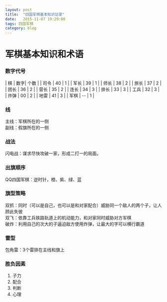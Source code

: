 ```yaml
---
layout: post
title:  "四国军棋基本知识记录"
date:   2015-11-07 19:29:00
tags: 四国军棋
category: blog
---
```


# 军棋基本知识和术语


### 数字代号

|  棋 | 数字| 个数 |
| 司令 | 40 | 1 |
| 军长 | 39 | 1 |
| 师长 | 38 | 2 |
| 旅长 | 37 | 2 |
| 团长 | 36 | 2 |
| 营长 | 35 | 2 |
| 连长 | 34 | 3 |
| 排长 | 33 | 3 |
| 工兵 | 32 | 3 |
| 炸弹 | 00 | 2 |
| 地雷 | 41 | 3 |
| 军棋 | -- | 1 |


### 线

主线：军棋所在的一侧  
副线：假旗所在的一侧  


### 战法

闪电战：谋求尽快攻破一家，形成二打一的局面。  


### 出旗顺序

QQ四国军棋：逆时针，橙、紫、绿、蓝  


### 旗型策略

双抓：同时（可以是自己，也可以是和对家配合）威胁同一个敌人的两个子，让人顾此失彼  
双飞：依靠工兵铁路轨道上的机动能力，和对家同时威胁对方军棋  
破炸：利用自己的次大的子逼迫敌方使用炸弹，让最大的字可以横行霸道  


### 雷型

包角雷：3个雷排在主线和旗上


### 胜负因素

1.  子力
2.  配合
3.  判断
4.  心理
